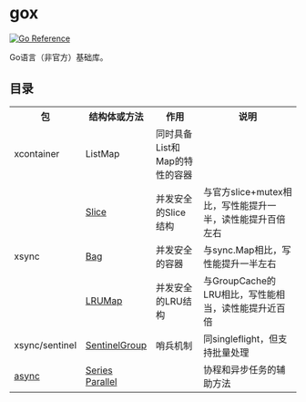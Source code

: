 # gox

[![Go Reference](https://pkg.go.dev/badge/github.com/wencan/gox)](https://pkg.go.dev/github.com/wencan/gox)  


Go语言（非官方）基础库。

## 目录
<table>
    <tr>
        <th>包</th><th>结构体或方法</th><th>作用</th><th>说明</th>
    </tr>
    <tr>
        <td rowspan="1">xcontainer</td><td>ListMap</td><td>同时具备List和Map的特性的容器</td><td></td>
    </tr>
    <tr>
        <td rowspan="3">xsync</td><td><a href="https://pkg.go.dev/github.com/wencan/gox/xsync#Slice">Slice</a></td><td>并发安全的Slice结构</td><td>与官方slice+mutex相比，写性能提升一半，读性能提升百倍左右</td>
    </tr>
    <tr>
        <td><a href="https://pkg.go.dev/github.com/wencan/gox/xsync#Bag">Bag</a></td><td>并发安全的容器</td><td>与sync.Map相比，写性能提升一半左右</td>
    </tr>
    <tr>
        <td><a href="https://pkg.go.dev/github.com/wencan/gox/xsync#LRUMap">LRUMap</a></td><td>并发安全的LRU结构</td><td>与GroupCache的LRU相比，写性能相当，读性能提升近百倍</td>
    </tr>
    <tr>
        <td>xsync/sentinel</td><td><a href="https://pkg.go.dev/github.com/wencan/gox/xsync/sentinel#SentinelGroup">SentinelGroup</a></td><td>哨兵机制</td><td>同singleflight，但支持批量处理</td>
    </tr>
    <tr>
        <td><a href="https://pkg.go.dev/github.com/wencan/gox/async">async</a></td><td><a href="https://pkg.go.dev/github.com/wencan/gox/async#Series">Series</a><br><a href="https://pkg.go.dev/github.com/wencan/gox/async#Parallel">Parallel</a></td><td></td><td>协程和异步任务的辅助方法</td>
    </tr>
</table>